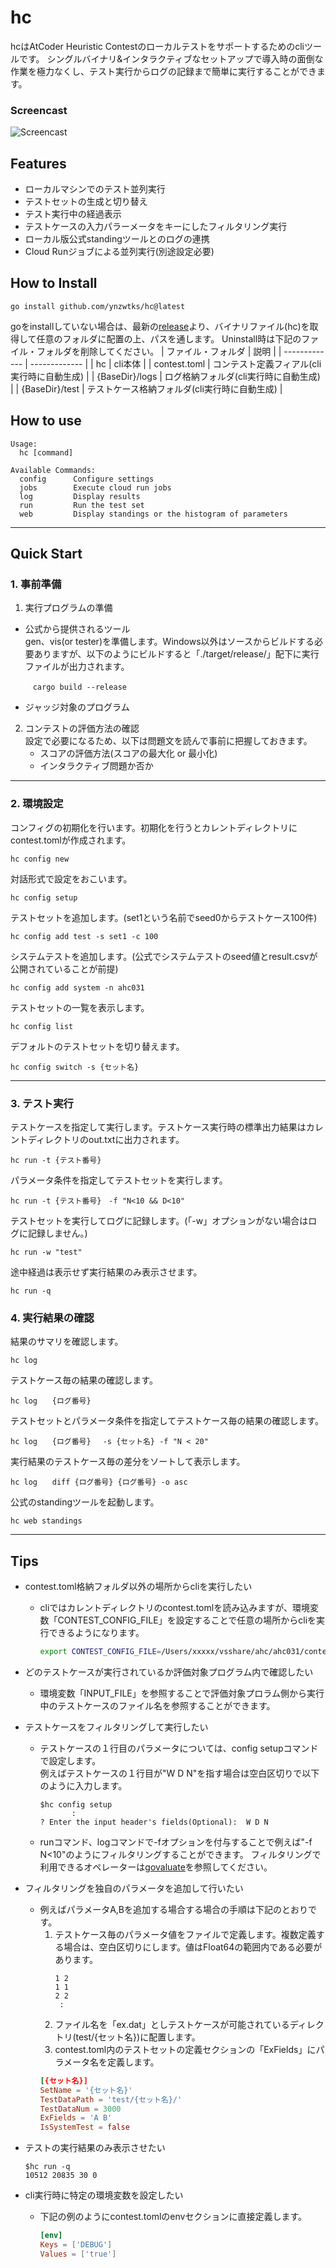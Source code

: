# hc
hcはAtCoder Heuristic Contestのローカルテストをサポートするためのcliツールです。
シングルバイナリ&インタラクティブなセットアップで導入時の面倒な作業を極力なくし、テスト実行からログの記録まで簡単に実行することができます。


### Screencast
![Screencast](https://github.com/ynzwtks/hc/assets/73768325/667d9765-4cfa-4793-9f54-aabfbe0d8649)


## Features
- ローカルマシンでのテスト並列実行
- テストセットの生成と切り替え
- テスト実行中の経過表示
- テストケースの入力パラーメータをキーにしたフィルタリング実行
- ローカル版公式standingツールとのログの連携
- Cloud Runジョブによる並列実行(別途設定必要)
  
## How to Install
```shell
go install github.com/ynzwtks/hc@latest
```
goをinstallしていない場合は、最新の[release](https://github.com/ynzwtks/hc/releases)より、バイナリファイル(hc)を取得して任意のフォルダに配置の上、パスを通します。
Uninstall時は下記のファイル・フォルダを削除してください。
| ファイル・フォルダ  | 説明 |
| ------------- | ------------- |
| hc             | cli本体  |
| contest.toml   | コンテスト定義フィアル(cli実行時に自動生成)  |
| {BaseDir}/logs | ログ格納フォルダ(cli実行時に自動生成)  |
| {BaseDir}/test | テストケース格納フォルダ(cli実行時に自動生成)  |

## How to use
```
Usage:
  hc [command]

Available Commands:
  config      Configure settings
  jobs        Execute cloud run jobs
  log         Display results
  run         Run the test set
  web         Display standings or the histogram of parameters
```
---
## Quick Start
### 1. 事前準備
1. 実行プログラムの準備  
- 公式から提供されるツール  
  gen、vis(or tester)を準備します。Windows以外はソースからビルドする必要ありますが、以下のようにビルドすると「./target/release/」配下に実行ファイルが出力されます。

```
　　　cargo build --release
```            
  - ジャッジ対象のプログラム
  
2. コンテストの評価方法の確認  
   設定で必要になるため、以下は問題文を読んで事前に把握しておきます。
    - スコアの評価方法(スコアの最大化 or 最小化)
    - インタラクティブ問題か否か
---
### 2. 環境設定
コンフィグの初期化を行います。初期化を行うとカレントディレクトリにcontest.tomlが作成されます。
```shell
hc config new
```
対話形式で設定をおこいます。
```shell
hc config setup
```
テストセットを追加します。(set1という名前でseed0からテストケース100件)
```shell
hc config add test -s set1 -c 100
```
システムテストを追加します。(公式でシステムテストのseed値とresult.csvが公開されていることが前提)

```shell
hc config add system -n ahc031
```

テストセットの一覧を表示します。

```shell
hc config list
```

デフォルトのテストセットを切り替えます。
```shell
hc config switch -s {セット名}
```
---
### 3. テスト実行

テストケースを指定して実行します。テストケース実行時の標準出力結果はカレントディレクトリのout.txtに出力されます。

```shell
hc run -t {テスト番号}
```

パラメータ条件を指定してテストセットを実行します。<br>
```shell
hc run -t {テスト番号}　-f "N<10 && D<10"
```
テストセットを実行してログに記録します。(「-w」オプションがない場合はログに記録しません。)
```shell
hc run -w "test"
```

途中経過は表示せず実行結果のみ表示させます。

```shell
hc run -q
```

### 4. 実行結果の確認

結果のサマリを確認します。

```shell
hc log
```

テストケース毎の結果の確認します。

```shell
hc log　　{ログ番号}
```

テストセットとパラメータ条件を指定してテストケース毎の結果の確認します。
```shell
hc log　　{ログ番号}　 -s {セット名} -f "N < 20"
```
実行結果のテストケース毎の差分をソートして表示します。
```shell
hc log　　diff {ログ番号} {ログ番号} -o asc
```
公式のstandingツールを起動します。
```shell
hc web standings
```
---
## Tips

- contest.toml格納フォルダ以外の場所からcliを実行したい
  - cliではカレントディレクトリのcontest.tomlを読み込みますが、環境変数「CONTEST_CONFIG_FILE」を設定することで任意の場所からcliを実行できるようになります。

    ``` sh
    export CONTEST_CONFIG_FILE=/Users/xxxxx/vsshare/ahc/ahc031/contest.toml
    ```
- どのテストケースが実行されているか評価対象プログラム内で確認したい
  - 環境変数「INPUT_FILE」を参照することで評価対象プロラム側から実行中のテストケースのファイル名を参照することができます。

- テストケースをフィルタリングして実行したい
  - テストケースの１行目のパラメータについては、config setupコマンドで設定します。  
    例えばテストケースの１行目が"W D N"を指す場合は空白区切りで以下のように入力します。
    ```
    $hc config setup
           :
    ? Enter the input header's fields(Optional):  W D N
    ```
  - runコマンド、logコマンドで-fオプションを付与することで例えば"-f N<10"のようにフィルタリングすることができます。
    フィルタリングで利用できるオペレーターは[govaluate](https://github.com/Knetic/govaluate)を参照してください。

- フィルタリングを独自のパラメータを追加して行いたい
  - 例えばパラメータA,Bを追加する場合する場合の手順は下記のとおりです。
    1. テストケース毎のパラメータ値をファイルで定義します。複数定義する場合は、空白区切りにします。値はFloat64の範囲内である必要があります。
        ```
        1 2
        1 1
        2 2
         :
        ```
    2. ファイル名を「ex.dat」としテストケースが可能されているディレクトリ(test/{セット名})に配置します。    
    3. contest.toml内のテストセットの定義セクションの「ExFields」にパラメータ名を定義します。
    ```toml
    [{セット名}]
    SetName = '{セット名}'
    TestDataPath = 'test/{セット名}/'
    TestDataNum = 3000
    ExFields = 'A B'  
    IsSystemTest = false
    ```
- テストの実行結果のみ表示させたい
  ```shell
  $hc run -q
  10512 20835 30 0
  ```
- cli実行時に特定の環境変数を設定したい
  - 下記の例のようにcontest.tomlのenvセクションに直接定義します。
    ```toml
    [env]
    Keys = ['DEBUG']
    Values = ['true']
    ```
